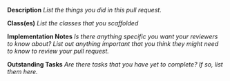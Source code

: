 **Description**
_List the things you did in this pull request._

**Class(es)**
_List the classes that you scaffolded_

**Implementation Notes**
_Is there anything specific you want your reviewers to know about? List out
anything important that you think they might need to know to review your pull
request._

**Outstanding Tasks**
_Are there tasks that you have yet to complete? If so, list them here._
